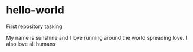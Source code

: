 # hello-world

First repository tasking

My name is sunshine and I love running around the world spreading love.
I also love all humans
